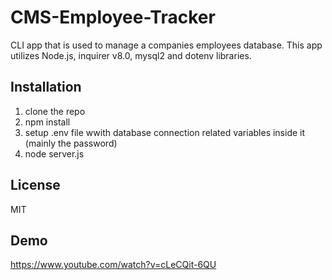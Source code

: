 # CMS-Employee-Tracker
CLI app that is used to manage a companies employees database. This app utilizes Node.js, inquirer v8.0, mysql2 and dotenv libraries.

## Installation
1. clone the repo
2. npm install
3. setup .env file wwith database connection related variables inside it (mainly the password)
4. node server.js

## License
MIT

## Demo

https://www.youtube.com/watch?v=cLeCQit-6QU


